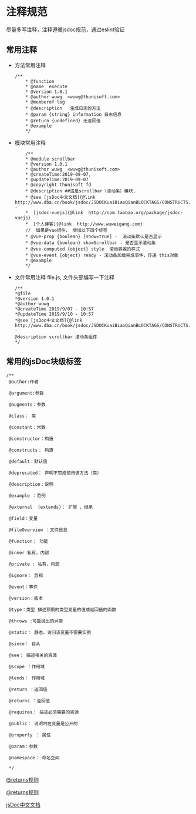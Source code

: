 # 注释规范
尽量多写注释，注释遵循jsdoc规范，通过eslint验证

## 常用注释

- 方法常用注释
    ```
    /**
        * @function
        * @name  execute
        * @version 1.0.1
        * @author wuwg  <wuwg@thunisoft.com>
        * @memberof log
        * @description   生成日志的方法
        * @param {string} information 日志信息
        * @return {undefined} 无返回值
        * @example
        */
    ```  

- 模块常用注释  

    ```
        /**
        * @module scrollbar
        * @version 1.0.1
        * @author wuwg  <wuwg@thunisoft.com>
        * @createTime:2019-09-07,
        * @updateTime:2019-09-07
        * @copyright thunisoft fd
        * @description ##这是scrollbar（滚动条）模块,
        * @see [jsDoc中文文档]{@link  http://www.dba.cn/book/jsdoc/JSDOCKuaiBiaoQianBLOCKTAGS/CONSTRUCTS.html}  -
        *  [jsdoc-vuejs]{@link  http://npm.taobao.org/package/jsdoc-vuejs}  -
        *  [个人博客]{@link  http://www.wuweigang.com}
        //  如果是vue组件， 增加以下四个标签
        * @vue-prop {boolean} [show=true] -  滚动条默认是否显示
        * @vue-data {boolean} showScrollbar - 是否显示滚动条
        * @vue-computed {object} style  滚动容器的样式
        * @vue-event {object} ready - 滚动条加载完成事件，传递 this对象
        * @example
        */
    ```  
- 文件常用注释 file.js, 文件头部编写一下注释
    ```
    /**
    *@file
    *@version 1.0.1
    *@author wuwg
    *@createTime 2019/9/07 - 10:57
    *@updateTime 2019/9/10 - 10:57
    *@see [jsDoc中文文档]{@link  http://www.dba.cn/book/jsdoc/JSDOCKuaiBiaoQianBLOCKTAGS/CONSTRUCTS.html} -
    @description scrollbar 滚动条组件
    */
    ```

##  常用的jsDoc块级标签
```
/**
 @author:作者

 @argument:参数

 @augments：参数

 @class： 类

 @constant：常数

 @constructor：构造

 @constructs： 构造

 @default：默认值

 @deprecated： 声明不赞成使用该方法（类）

 @description：说明

 @example ：范例

 @external  (extends)： 扩展 ，继承

 @field：变量

 @fileOverview ：文件信息

 @function： 功能

 @inner 私有，内部

 @private : 私有，内部

 @ignore： 忽视

 @event：事件

 @version：版本

 @type：类型 描述预期的类型变量的值或返回值的函数

 @throws :可能抛出的异常

 @static： 静态，访问该变量不需要实例

 @since： 自从

 @see： 描述相关的资源

 @scope ：作用域

 @lends： 作用域

 @return ：返回值

 @returns ：返回值

 @requires： 描述必须需要的资源

 @public： 说明内在变量是公开的

 @property ： 属性

 @param：参数

 @namespace： 命名空间
 
 */
```
[@returns规则](https://jsdoc.app/tags-returns.html )

[@returns规则](https://google.github.io/styleguide/javascriptguide.xml#JsTypes)

[jsDoc中文文档](http://www.dba.cn/book/jsdoc/JSDOCKuaiBiaoQianBLOCKTAGS/CONSTRUCTS.html)


